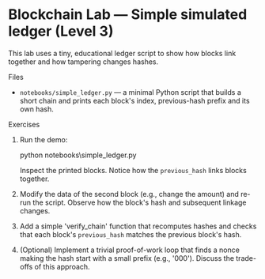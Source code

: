 # Blockchain Lab — Simple simulated ledger (Level 3)

This lab uses a tiny, educational ledger script to show how blocks link together and how tampering changes hashes.

Files

- `notebooks/simple_ledger.py` — a minimal Python script that builds a short chain and prints each block's index, previous-hash prefix and its own hash.

Exercises

1. Run the demo:

    python notebooks\simple_ledger.py

   Inspect the printed blocks. Notice how the `previous_hash` links blocks together.

2. Modify the data of the second block (e.g., change the amount) and re-run the script. Observe how the block's hash and subsequent linkage changes.

3. Add a simple 'verify_chain' function that recomputes hashes and checks that each block's `previous_hash` matches the previous block's hash.

4. (Optional) Implement a trivial proof-of-work loop that finds a nonce making the hash start with a small prefix (e.g., '000'). Discuss the trade-offs of this approach.
